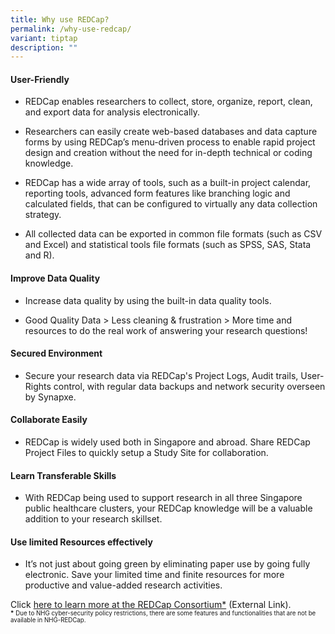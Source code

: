 ```yaml
---
title: Why use REDCap?
permalink: /why-use-redcap/
variant: tiptap
description: ""
---
```

<h4><strong>User-Friendly</strong></h4>
<ul data-tight="true" class="tight">
<li>
<p>REDCap enables researchers to collect, store, organize, report, clean,
and export data for analysis electronically.</p>
</li>
<li>
<p>Researchers can easily create web-based databases and data capture forms
by using REDCap’s menu-driven process to enable rapid project design and
creation without the need for in-depth technical or coding knowledge.</p>
</li>
<li>
<p>REDCap has a wide array of tools, such as a built-in project calendar,
reporting tools, advanced form features like branching logic and calculated
fields, that can be configured to virtually any data collection strategy.</p>
</li>
<li>
<p>All collected data can be exported in common file formats (such as CSV
and Excel) and statistical tools file formats (such as SPSS, SAS, Stata
and R).</p>
</li>
</ul>
<h4><strong>Improve Data Quality</strong></h4>
<ul data-tight="true" class="tight">
<li>
<p>Increase data quality by using the built-in data quality tools.</p>
</li>
<li>
<p>Good Quality Data &gt; Less cleaning &amp; frustration &gt; More time
and resources to do the real work of answering your research questions!</p>
</li>
</ul>
<h4><strong>Secured Environment</strong></h4>
<ul data-tight="true" class="tight">
<li>
<p>Secure your research data via REDCap's Project Logs, Audit trails, User-Rights
control, with regular data backups and network security overseen by Synapxe.</p>
</li>
</ul>
<h4><strong>Collaborate Easily</strong></h4>
<ul data-tight="true" class="tight">
<li>
<p>REDCap is widely used both in Singapore and abroad. Share REDCap Project
Files to quickly setup a Study Site for collaboration.</p>
</li>
</ul>
<h4><strong>Learn Transferable Skills</strong></h4>
<ul data-tight="true" class="tight">
<li>
<p>With REDCap being used to support research in all three Singapore public
healthcare clusters, your REDCap knowledge will be a valuable addition
to your research skillset.</p>
</li>
</ul>
<h4><strong>Use limited Resources effectively</strong></h4>
<ul data-tight="true" class="tight">
<li>
<p>It’s not just about going green by eliminating paper use by going fully
electronic. Save your limited time and finite resources for more productive
and value-added research activities.</p>
</li>
</ul>
<p></p>
<p></p>
<p>Click <a href="https://projectredcap.org/software/" rel="noopener noreferrer nofollow" target="_blank">here to learn more at the REDCap Consortium*</a> (External
Link).
<br><strong><sup><sub>*</sub></sup></strong><sup><sub> Due to NHG cyber-security policy restrictions, there are some features and functionalities that are not be available in NHG-REDCap.</sub></sup>
</p>
<p></p>